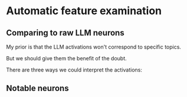 # Automatic feature examination



## Comparing to raw LLM neurons

My prior is that the LLM activations 
won't correspond to specific topics.

But we should give them the benefit of the doubt.

There are three ways we could interpret the activations:

## Notable neurons
